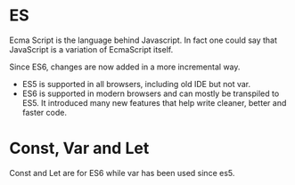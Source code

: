 # ES

Ecma Script is the language behind Javascript. In fact one could say that JavaScript is a variation of EcmaScript itself. 

Since ES6, changes are now added in a more incremental way. 

- ES5 is supported in all browsers, including old IDE but not var.
- ES6 is supported in modern browsers and can mostly be transpiled to ES5. It introduced many new features that help write cleaner, better and faster code. 

# Const, Var and Let

Const and Let are for ES6 while var has been used since es5. 